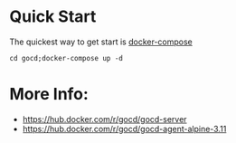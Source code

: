 # Quick Start

The quickest way to get start is [docker-compose](https://docs.docker.com/compose/)  

`cd gocd;docker-compose up -d`  

# More Info:

- https://hub.docker.com/r/gocd/gocd-server
- https://hub.docker.com/r/gocd/gocd-agent-alpine-3.11
